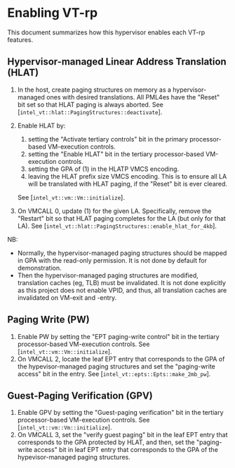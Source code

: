 # Enabling VT-rp

This document summarizes how this hypervisor enables each VT-rp features.


## Hypervisor-managed Linear Address Translation (HLAT)

1. In the host, create paging structures on memory as a hypervisor-managed ones with desired translations. All PML4es have the "Reset" bit set so that HLAT paging is always aborted. See [`intel_vt::hlat::PagingStructures::deactivate`].
2. Enable HLAT by:
   1. setting the "Activate tertiary controls" bit in the primary processor-based VM-execution controls.
   2. setting the "Enable HLAT" bit in the tertiary processor-based VM-execution controls.
   3. setting the GPA of (1) in the HLATP VMCS encoding.
   4. leaving the HLAT prefix size VMCS encoding. This is to ensure all LA will be translated with HLAT paging, if the "Reset" bit is ever cleared.

   See [`intel_vt::vm::Vm::initialize`].
3. On VMCALL 0, update (1) for the given LA. Specifically, remove the "Restart" bit so that HLAT paging completes for the LA (but only for that LA). See [`intel_vt::hlat::PagingStructures::enable_hlat_for_4kb`].

NB:
- Normally, the hypervisor-managed paging structures should be mapped in GPA with the read-only permission. It is not done by default for demonstration.
- Then the hypervisor-managed paging structures are modified, translation caches (eg, TLB) must be invalidated. It is not done explicitly as this project does not enable VPID, and thus, all translation caches are invalidated on VM-exit and -entry.


## Paging Write (PW)

1. Enable PW by setting the "EPT paging-write control" bit in the tertiary processor-based VM-execution controls. See [`intel_vt::vm::Vm::initialize`].
2. On VMCALL 2, locate the leaf EPT entry that corresponds to the GPA of the hypevisor-managed paging structures and set the "paging-write access" bit in the entry. See [`intel_vt::epts::Epts::make_2mb_pw`].


## Guest-Paging Verification (GPV)

1. Enable GPV by setting the "Guest-paging verification" bit in the tertiary processor-based VM-execution controls. See [`intel_vt::vm::Vm::initialize`].
2. On VMCALL 3, set the "verify guest paging" bit in the leaf EPT entry that corresponds to the GPA protected by HLAT, and then, set the "paging-write access" bit in leaf EPT entry that corresponds to the GPA of the hypevisor-managed paging structures.
